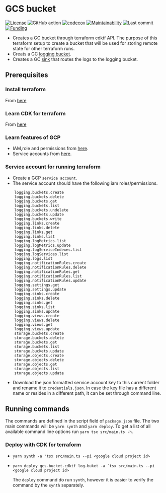 # GCS bucket

[![License](https://img.shields.io/badge/License-BSD%202--Clause-blue.svg)](LICENSE)
![GitHub action](https://github.com/dictybase-docker/google-cloud-bucket/workflows/Node%20CI%20Develop/badge.svg)
[![codecov](https://codecov.io/gh/dictybase-docker/google-cloud-bucket/branch/develop/graph/badge.svg)](https://codecov.io/gh/dictybase-docker/google-cloud-bucket)
[![Maintainability](https://api.codeclimate.com/v1/badges/9b16d0885be470635ed6/maintainability)](https://codeclimate.com/github/dictybase-docker/google-cloud-bucket/maintainability)
![Last commit](https://badgen.net/github/last-commit/dictybase-docker/google-cloud-bucket/develop)
[![Funding](https://badgen.net/badge/Funding/Rex%20L%20Chisholm,dictyBase,DCR/yellow?list=|)](https://reporter.nih.gov/project-details/10024726)

- Creates a GC bucket through terraform cdktf API. The purpose of this terraform setup to
  create a bucket that will be used for storing remote state for other terraform
  runs.
- Creats a GC [logging bucket](https://cloud.google.com/logging/docs/routing/overview#buckets).
- Creates a GC [sink](https://cloud.google.com/logging/docs/routing/overview#sinks) that routes the logs to the logging bucket.

## Prerequisites

### Install terraform

From [here](https://www.terraform.io/downloads.html)

### Learn CDK for terraform

From [here](https://developer.hashicorp.com/terraform/cdktf)

### Learn features of GCP

- IAM,role and permissions from [here](https://cloud.google.com/iam/docs/overview).
- Service accounts from [here](https://cloud.google.com/iam/docs/service-accounts).

### Service account for running terraform

- Create a GCP `service account`.
- The service account should have the following iam roles/permissions.

```
    logging.buckets.create
    logging.buckets.delete
    logging.buckets.get
    logging.buckets.list
    logging.buckets.undelete
    logging.buckets.update
    logging.buckets.write
    logging.links.create
    logging.links.delete
    logging.links.get
    logging.links.list
    logging.logMetrics.list
    logging.logMetrics.update
    logging.logServiceIndexes.list
    logging.logServices.list
    logging.logs.list
    logging.notificationRules.create
    logging.notificationRules.delete
    logging.notificationRules.get
    logging.notificationRules.list
    logging.notificationRules.update
    logging.settings.get
    logging.settings.update
    logging.sinks.create
    logging.sinks.delete
    logging.sinks.get
    logging.sinks.list
    logging.sinks.update
    logging.views.create
    logging.views.delete
    logging.views.get
    logging.views.update
    storage.buckets.create
    storage.buckets.delete
    storage.buckets.get
    storage.buckets.list
    storage.buckets.update
    storage.objects.create
    storage.objects.delete
    storage.objects.get
    storage.objects.list
    storage.objects.update
```

- Download the json formatted service account key to this current folder and
  rename it to `credentials.json`. In case the key file has a different name or
  resides in a different path, it can be set through command line.

## Running commands

The commands are defined in the script field of `package.json` file. The two
main commands will be `yarn synth` and `yarn deploy`. To get a list of all
available command line options run `yarn tsx src/main.ts -h`.

### Deploy with CDK for terraform

- `yarn synth -a "tsx src/main.ts --pi <google cloud project id>`
- `` yarn deploy gcs-bucket-cdktf log-buket -a `tsx src/main.ts --pi <google cloud
project id> ``

  The `deploy` command do run `synth`, however it is easier to verify the command
  by the `synth` separately.
